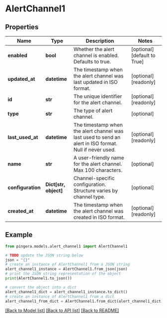 # AlertChannel1


## Properties

Name | Type | Description | Notes
------------ | ------------- | ------------- | -------------
**enabled** | **bool** | Whether the alert channel is enabled. Defaults to true. | [optional] [default to True]
**updated_at** | **datetime** | The timestamp when the alert channel was last updated in ISO format. | [optional] [readonly] 
**id** | **str** | The unique identifier for the alert channel. | [optional] [readonly] 
**type** | **str** | The type of alert channel. | [optional] 
**last_used_at** | **datetime** | The timestamp when the alert channel was last used to send an alert in ISO format. Null if never used. | [optional] [readonly] 
**name** | **str** | A user-friendly name for the alert channel. Max 100 characters. | [optional] 
**configuration** | **Dict[str, object]** | Channel-specific configuration. Structure varies by channel type. | [optional] 
**created_at** | **datetime** | The timestamp when the alert channel was created in ISO format. | [optional] [readonly] 

## Example

```python
from pingera.models.alert_channel1 import AlertChannel1

# TODO update the JSON string below
json = "{}"
# create an instance of AlertChannel1 from a JSON string
alert_channel1_instance = AlertChannel1.from_json(json)
# print the JSON string representation of the object
print(AlertChannel1.to_json())

# convert the object into a dict
alert_channel1_dict = alert_channel1_instance.to_dict()
# create an instance of AlertChannel1 from a dict
alert_channel1_from_dict = AlertChannel1.from_dict(alert_channel1_dict)
```
[[Back to Model list]](../README.md#documentation-for-models) [[Back to API list]](../README.md#documentation-for-api-endpoints) [[Back to README]](../README.md)



